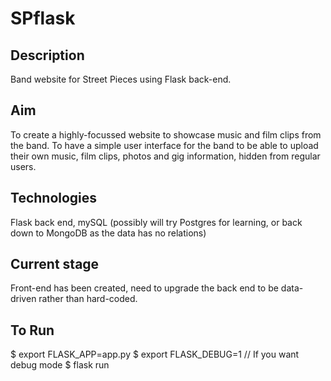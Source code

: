 # SPflask

## Description ##
Band website for Street Pieces using Flask back-end.

## Aim ##
To create a highly-focussed website to showcase music and film clips from the band.
To have a simple user interface for the band to be able to upload their own music, film clips, photos and gig information, hidden from regular users.

## Technologies ##
Flask back end, mySQL (possibly will try Postgres for learning, or back down to MongoDB as the data has no relations)

## Current stage ##
Front-end has been created, need to upgrade the back end to be data-driven rather than hard-coded.

## To Run ##
$ export FLASK_APP=app.py 
$ export FLASK_DEBUG=1  // If you want debug mode
$ flask run
